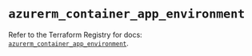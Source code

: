 # `azurerm_container_app_environment`

Refer to the Terraform Registry for docs: [`azurerm_container_app_environment`](https://registry.terraform.io/providers/hashicorp/azurerm/4.38.1/docs/resources/container_app_environment).
